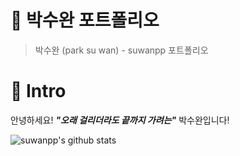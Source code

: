 # 📜 박수완 포트폴리오

> 박수완 (park su wan) - suwanpp 포트폴리오

# 👋 Intro
안녕하세요! ***"오래 걸리더라도 끝까지 가려는"*** 박수완입니다!


![suwanpp's github stats](https://github-readme-stats.vercel.app/api?username=tnals545&show_icons=true&theme=tokyonight)
